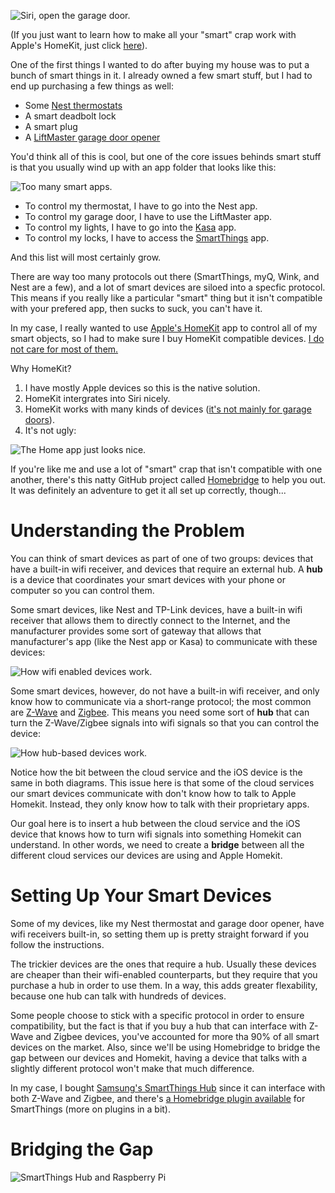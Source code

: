 ![Siri, open the garage door.](https://i.imgur.com/6wot7mN.gif)

(If you just want to learn how to make all your "smart" crap work with Apple's HomeKit, just click [here](#setting-up-your-smart-devices)).

One of the first things I wanted to do after buying my house was to put a bunch of smart things in it.
I already owned a few smart stuff, but I had to end up purchasing a few things as well:

- Some [Nest thermostats](https://nest.com/thermostats/nest-learning-thermostat/overview/)
- A smart deadbolt lock
- A smart plug
- A [LiftMaster garage door opener](https://www.liftmaster.com/for-homes/garage-door-openers/premium-series)

You'd think all of this is cool, but one of the core issues behinds smart stuff is that you usually wind up with an app
folder that looks like this:

![Too many smart apps.](https://i.imgur.com/iF0uUPw.jpg)

- To control my thermostat, I have to go into the Nest app.
- To control my garage door, I have to use the LiftMaster app.
- To control my lights, I have to go into the [Kasa](https://www.tp-link.com/us/home-networking/smart-home/kasa.html) app.
- To control my locks, I have to access the [SmartThings](https://www.smartthings.com) app.

And this list will most certainly grow.

There are way too many protocols out there (SmartThings, myQ, Wink, and Nest are a few), and a lot of smart devices
are siloed into a specfic protocol. This means if you really like a particular "smart" thing but it isn't compatible with your
prefered app, then sucks to suck, you can't have it.

In my case, I really wanted to use [Apple's HomeKit](https://www.apple.com/ios/home/) app to control all of my smart objects,
so I had to make sure I buy HomeKit compatible devices. [I do not care for most of them.](https://www.apple.com/us/shop/accessories/all-accessories/homekit)

Why HomeKit?

1. I have mostly Apple devices so this is the native solution.
2. HomeKit intergrates into Siri nicely.
3. HomeKit works with many kinds of devices ([it's not mainly for garage doors](https://www.liftmaster.com/for-homes/myq-connected-home)).
4. It's not ugly:

![The Home app just looks nice.](https://i.imgur.com/gb2eQcc.jpg)

If you're like me and use a lot of "smart" crap that isn't compatible with one another, there's this natty GitHub project called
[Homebridge](https://github.com/nfarina/homebridge) to help you out. It was definitely an adventure to get it all set up correctly, though...

# Understanding the Problem

You can think of smart devices as part of one of two groups: devices that have a built-in wifi receiver, and devices that require an external hub.
A **hub** is a device that coordinates your smart devices with your phone or computer so you can control them.

Some smart devices, like Nest and TP-Link devices, have a built-in wifi receiver that allows them to directly connect to the Internet, and the
manufacturer provides some sort of gateway that allows that manufacturer's app (like the Nest app or Kasa) to communicate with these devices:

![How wifi enabled devices work.](https://i.imgur.com/Dd0cpOM.png)

Some smart devices, however, do not have a built-in wifi receiver, and only know how to communicate via a short-range protocol; the most
common are [Z-Wave](https://en.wikipedia.org/wiki/Z-Wave) and [Zigbee](https://en.wikipedia.org/wiki/Zigbee). This means you need some
sort of **hub** that can turn the Z-Wave/Zigbee signals into wifi signals so that you can control the device:

![How hub-based devices work.](https://i.imgur.com/aMtOHBX.png)

Notice how the bit between the cloud service and the iOS device is the same in both diagrams. This issue here is that some of the cloud
services our smart devices communicate with don't know how to talk to Apple Homekit. Instead, they only know how to talk with their
proprietary apps.

Our goal here is to insert a hub between the cloud service and the iOS device that knows how to turn wifi signals into something Homekit can
understand. In other words, we need to create a **bridge** between all the different cloud services our devices are using and Apple Homekit.

# Setting Up Your Smart Devices

Some of my devices, like my Nest thermostat and garage door opener, have wifi receivers built-in, so setting them up is pretty straight
forward if you follow the instructions.

The trickier devices are the ones that require a hub. Usually these devices are cheaper than their wifi-enabled counterparts, but they require
that you purchase a hub in order to use them. In a way, this adds greater flexability, because one hub can talk with hundreds of devices. 

Some people choose to stick with a specific protocol in order to ensure compatibility, but the fact is that if you buy a hub that can interface
with Z-Wave and Zigbee devices, you've accounted for more tha 90% of all smart devices on the market. Also, since we'll be using Homebridge
to bridge the gap between our devices and Homekit, having a device that talks with a slightly different protocol won't make that much difference.

In my case, I bought [Samsung's SmartThings Hub](https://www.amazon.com/Samsung-SmartThings-Smart-Home-Hub/dp/B010NZV0GE) since it can interface
with both Z-Wave and Zigbee, and there's [a Homebridge plugin available](https://www.npmjs.com/package/homebridge-smartthings) for SmartThings
(more on plugins in a bit).

# Bridging the Gap

![SmartThings Hub and Raspberry Pi](https://i.imgur.com/XirYnTR.jpg)

